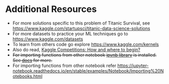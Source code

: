 # Additional Resources

* For more solutions specific to this problem of Titanic Survival, see https://www.kaggle.com/startupsci/titanic-data-science-solutions
* For more datasets to practice your ML techniques go to https://www.kaggle.com/datasets
* To learn from others code go explore https://www.kaggle.com/kernels
* Also do read, [Kaggle Competitions: How and where to begin?](https://www.analyticsvidhya.com/blog/2015/06/start-journey-kaggle/)
* ~~For importing functions from other notebook [ipynb library](https://github.com/ipython/ipynb) is installed. See [docs](https://ipynb.readthedocs.io/en/latest/) for more.~~
* For importing functions from other notebook refer https://jupyter-notebook.readthedocs.io/en/stable/examples/Notebook/Importing%20Notebooks.html
